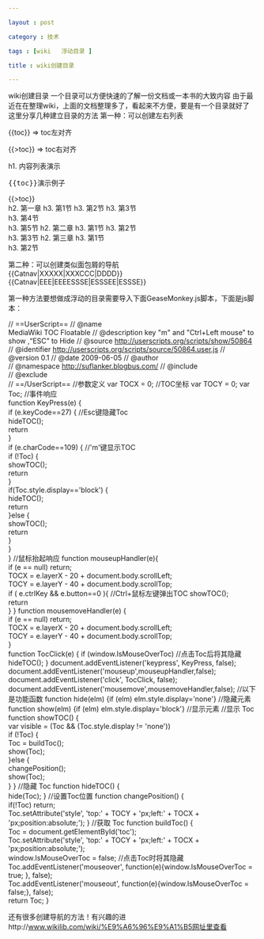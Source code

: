 ```yaml
---

layout : post

category : 技术

tags : [wiki   浮动目录 ]

title : wiki创建目录

---
```


wiki创建目录
一个目录可以方便快速的了解一份文档或一本书的大致内容
由于最近在在整理wiki，上面的文档整理多了，看起来不方便，要是有一个目录就好了
这里分享几种建立目录的方法
第一种：可以创建左右列表
		
{{toc}} => toc左对齐

{{>toc}} => toc右对齐

h1. 内容列表演示 
<pre>{{toc}}演示例子</pre>  
{{>toc}}   
h2. 第一章 
h3. 第1节
h3. 第2节
h3. 第3节  
h3. 第4节  
h3. 第5节 
h2. 第二章 
h3. 第1节 
h3. 第2节  
h3. 第3节 
h2. 第三章 
h3. 第1节  
h3. 第2节
  
第二种：可以创建类似面包屑的导航		
{{Catnav|XXXXX|XXXCCC|DDDD}}
{{Catnav|EEE|EEEESSSE|ESSSEE|ESSSE}}
			          
		
第一种方法要想做成浮动的目录需要导入下面GeaseMonkey.js脚本，下面是js脚本：

// ==UserScript== // @name            
MediaWiki TOC Floatable
 // @description    key "m" and "Ctrl+Left mouse" to show ,“ESC” to Hide 
// @source         http://userscripts.org/scripts/show/50864 
// @identifier      http://userscripts.org/scripts/source/50864.user.js
 // @version         0.1 
// @date            2009-06-05
 // @author          
 // @namespace       http://suflanker.blogbus.com/
 // @include          
// @exclude          
// ==/UserScript== //参数定义 var TOCX = 0; //TOC坐标 var TOCY = 0;  var Toc; 
 //事件响应  
function KeyPress(e) {    
    if (e.keyCode==27) { //Esc键隐藏Toc        
            hideTOC();		      
               return  
   }    	
if (e.charCode==109) { //'m'键显示TOC 		
if (!Toc) { 		
  showTOC();		 		  
return 		
}	 		
if(Toc.style.display=='block') { 			
hideTOC(); 			
return 		
}else { 			
showTOC();	 			
return 		
}       	    
 }   
  } //鼠标抬起响应
 function mouseupHandler(e){ 	
if (e == null)
 return;	 	
TOCX = e.layerX - 20 + document.body.scrollLeft;  	
TOCY = e.layerY - 40 + document.body.scrollTop;  	
if ( e.ctrlKey && e.button==0 ){ //Ctrl+鼠标左键弹出TOC		 		showTOC(); 		
return 	
} 
 }
 function mousemoveHandler(e) { 	
if (e == null) 
return;	 	
TOCX = e.layerX - 20 + document.body.scrollLeft;  	
TOCY = e.layerY - 40 + document.body.scrollTop;  
}  
 function TocClick(e) { 
    if (window.IsMouseOverToc) //点击Toc后将其隐藏 		
hideTOC(); 
   } 
document.addEventListener('keypress', KeyPress, false); document.addEventListener('mouseup',mouseupHandler,false); 
document.addEventListener('click', TocClick, false); document.addEventListener('mousemove',mousemoveHandler,false);  //以下是功能函数
 function hide(elm) {if (elm) elm.style.display='none'}	//隐藏元素 
function show(elm) {if (elm) elm.style.display='block'} //显示元素  //显示
Toc function showTOC() { 	
var visible = (Toc && (Toc.style.display != 'none'))	   
  if (!Toc) { 		
Toc = buildToc();		 		
show(Toc); 	
}else { 		
changePosition(); 		
show(Toc); 	
} 
 } //隐藏
Toc function hideTOC() {    
 hide(Toc); 
} //设置Toc位置
 function changePosition() { 	
if(!Toc) 
return; 	
Toc.setAttribute('style', 'top:' + TOCY + 'px;left:' + TOCX + 'px;position:absolute;'); 
}  //获取
Toc function buildToc() { 	
Toc = document.getElementById('toc'); 	
Toc.setAttribute('style', 'top:' + TOCY + 'px;left:' + TOCX + 'px;position:absolute;');  
   window.IsMouseOverToc = false; //点击Toc时将其隐藏   
  Toc.addEventListener('mouseover', function(e){window.IsMouseOverToc = true;
},
 false);  
   Toc.addEventListener('mouseout', function(e){window.IsMouseOverToc = false;}, false);   
  return Toc;  }

  
还有很多创建导航的方法！有兴趣的进http://www.wikilib.com/wiki/%E9%A6%96%E9%A1%B5网址里查看